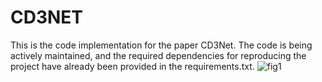 # CD3NET
This is the code implementation for the paper CD3Net. The code is being actively maintained, and the required dependencies for reproducing the project have already been provided in the requirements.txt.
![fig1](fig.png)
